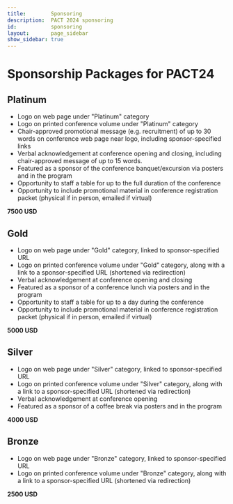 ```yaml
---
title:        Sponsoring
description:  PACT 2024 sponsoring
id:           sponsoring
layout:       page_sidebar
show_sidebar: true
---
```


# Sponsorship Packages for PACT24

## Platinum

- Logo on web page under "Platinum" category
- Logo on printed conference volume under "Platinum" category
- Chair-approved promotional message (e.g. recruitment) of up to 30 words
  on conference web page near logo, including sponsor-specified links
- Verbal acknowledgement at conference opening and closing, including
  chair-approved message of up to 15 words.
- Featured as a sponsor of the conference banquet/excursion via posters and
  in the program
- Opportunity to staff a table for up to the full duration of the conference
- Opportunity to include promotional material in conference registration packet
  (physical if in person, emailed if virtual)

**7500 USD**

## Gold

- Logo on web page under "Gold" category, linked to sponsor-specified URL
- Logo on printed conference volume under "Gold" category,
  along with a link to a sponsor-specified URL (shortened via redirection)
- Verbal acknowledgement at conference opening and closing
- Featured as a sponsor of a conference lunch via posters and
  in the program
- Opportunity to staff a table for up to a day during the conference
- Opportunity to include promotional material in conference registration packet
  (physical if in person, emailed if virtual)

**5000 USD**

## Silver

- Logo on web page under "Silver" category, linked to sponsor-specified URL
- Logo on printed conference volume under "Silver" category,
  along with a link to a sponsor-specified URL (shortened via redirection)
- Verbal acknowledgement at conference opening
- Featured as a sponsor of a coffee break via posters and
  in the program

**4000 USD**

## Bronze

- Logo on web page under "Bronze" category, linked to sponsor-specified URL
- Logo on printed conference volume under "Bronze" category,
  along with a link to a sponsor-specified URL (shortened via redirection)

**2500 USD**
